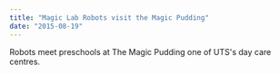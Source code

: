 ```yaml
---
title: "Magic Lab Robots visit the Magic Pudding"
date: "2015-08-19"
---
```

Robots meet preschools at The Magic Pudding one of UTS's day care centres.